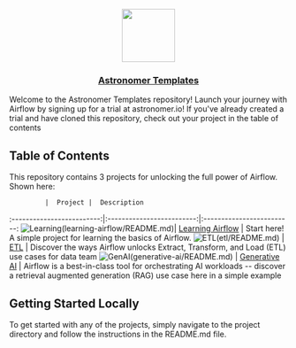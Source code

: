 <p align="center">
  <a href="https://astronomer.io">
    <img src="https://www.astronomer.io/monogram/astronomer-monogram-RGB-600px.png" height="96">
    <h3 align="center">Astronomer Templates</h3>
  </a>
</p>

Welcome to the Astronomer Templates repository! Launch your journey with Airflow by signing up for a trial at astronomer.io! If you've already created a trial and have cloned this repository, check out your project in the table of contents

## Table of Contents

This repository contains 3 projects for unlocking the full power of Airflow. Shown here:

             |  Project |  Description
:-------------------------:|:-------------------------:|:-------------------------:
![Learning](https://github.com/astronomer/templates/assets/8996430/38d282d8-c342-48ca-a197-5f0702814ee1)(learning-airflow/README.md)| [Learning Airflow](learning-airflow/README.md) | Start here! A simple project for learning the basics of Airflow.
![ETL](https://github.com/astronomer/templates/assets/8996430/50716411-28cf-4d94-af69-fcc4021b3615)(etl/README.md) | [ETL](etl/README.md) | Discover the ways Airflow unlocks Extract, Transform, and Load (ETL) use cases for data team
![GenAI](https://github.com/astronomer/templates/assets/8996430/e9d00e87-c3e6-4e23-b08f-18dca84e71ad)(generative-ai/README.md) | [Generative AI](generative-ai/README.md) |  Airflow is a best-in-class tool for orchestrating AI workloads -- discover a retrieval augmented generation (RAG) use case here in a simple example

## Getting Started Locally

To get started with any of the projects, simply navigate to the project directory and follow the instructions in the README.md file.


